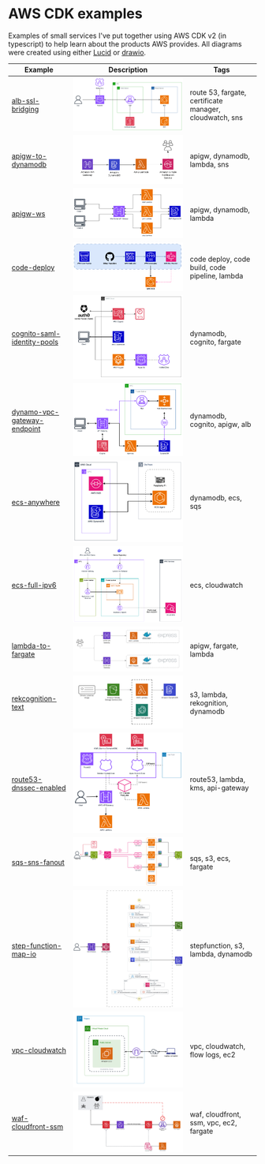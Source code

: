 # AWS CDK examples

Examples of small services I've put together using AWS CDK v2 (in typescript) to help learn about the products AWS provides. All diagrams were created using either [Lucid](https://lucid.app) or [drawio](https://www.drawio.com/).

| Example                                         | Description                                                                               | Tags                                                    |
| ----------------------------------------------- | ----------------------------------------------------------------------------------------- | ------------------------------------------------------- |
| [alb-ssl-bridging](./alb-ssl-bridging/)         | ![alb-ssl-bridging](./alb-ssl-bridging/img/alb-ssl-bridging-architecture.png)             | route 53, fargate, certificate manager, cloudwatch, sns |
| [apigw-to-dynamodb](./apigw-to-dynamodb/)       | ![apigw-to-dynamodb](./apigw-to-dynamodb/img/apigw-to-dynamodb-architecture.png)          | apigw, dynamodb, lambda, sns                            |
| [apigw-ws](./apigw-ws/)       | ![apigw-ws](./apigw-ws/img/apigw-ws-architecture.png)          | apigw, dynamodb, lambda                            |
| [code-deploy](./code-deploy/)       | ![code-deploy](./code-deploy/img/code-deploy-architecture.png)          | code deploy, code build, code pipeline, lambda                            |
| [cognito-saml-identity-pools](./cognito-saml-identity-pools/)       | ![cognito-saml-identity-pools](./cognito-saml-identity-pools/img/cognito-saml-identity-pools-architecture.png)          | dynamodb, cognito, fargate                            |
| [dynamo-vpc-gateway-endpoint](./dynamo-vpc-gateway-endpoint/)       | ![dynamo-vpc-gateway-endpoint](./dynamo-vpc-gateway-endpoint/img/dynamo-vpc-gateway-endpoint-architecture.png)          | dynamodb, cognito, apigw, alb                            |
| [ecs-anywhere](./ecs-anywhere/)       | ![ecs-anywhere](./ecs-anywhere/img/ecs-anywhere-architecture.png)          | dynamodb, ecs, sqs                            |
| [ecs-full-ipv6](./ecs-full-ipv6/)       | ![ecs-full-ipv6](./ecs-full-ipv6/img/ecs-full-ipv6-architecture.png)          | ecs, cloudwatch                             |
| [lambda-to-fargate](./lambda-to-fargate/)       | ![lambda-to-fargate](./lambda-to-fargate/img/lambda-to-fargate-architecture.png)          | apigw, fargate, lambda                                  |
| [rekcognition-text](./rekognition-text/)        | ![rekcognition-text](./rekognition-text/img/rekognition-text-architecture.png)            | s3, lambda, rekognition, dynamodb                       |
| [route53-dnssec-enabled](./route53-dnssec-enabled/)        | ![route53-dnssec-enabled](./route53-dnssec-enabled/img/route53-dnssec-enabled-architecture.png)            | route53, lambda, kms, api-gateway                       |
| [sqs-sns-fanout](./sqs-sns-fanout/)        | ![sqs-sns-fanout](./sqs-sns-fanout/img/sqs-sns-fanout-architecture.png)            | sqs, s3, ecs, fargate |
| [step-function-map-io](./step-function-map-io/) | ![step-function-map-io](./step-function-map-io/img/step-function-map-io-architecture.png) | stepfunction, s3, lambda, dynamodb                      |
| [vpc-cloudwatch](./vpc-cloudwatch/)             | ![vpc-cloudwatch](./vpc-cloudwatch/img/vpc-cloudwatch-architecture.png)                   | vpc, cloudwatch, flow logs, ec2                         |
| [waf-cloudfront-ssm](./waf-cloudfront-ssm/)     | ![waf-cloudfront-ssm](./waf-cloudfront-ssm/img/waf-cloudfront-ssm-architecture.png)       | waf, cloudfront, ssm, vpc, ec2, fargate                 |
